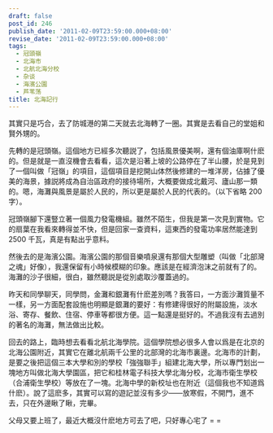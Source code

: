 ```yaml
---
draft: false
post_id: 246
publish_date: '2011-02-09T23:59:00.000+08:00'
revise_date: '2011-02-09T23:59:00.000+08:00'
tags:
  - 冠頭嶺
  - 北海市
  - 北航北海分校
  - 杂谈
  - 海濱公園
  - 芦苇荡
title: 北海記行
---
```


其實只是巧合，去了防城港的第二天就去北海轉了一圈。其實是去看自己的堂姐和賢外甥的。

先轉的是冠頭嶺。這個地方已經多次聽説了，包括風景優美啊，還有個油庫啊什麽的。但是就是一直沒機會去看看，這次是沿著上坡的公路停在了半山腰，於是見到了一個叫做「冠嶺」的項目，這個項目是挖開山体然後修建的一堆洋房，佔據了優美的海景，據説將成為自治區政府的接待場所，大概要做成北戴河、廬山那一類的。嗯，海灘與風景是屬於人民的，所以更是屬於人民的代表的。（以下省略 200 字）。

冠頭嶺腳下還豎立著一個風力發電機組。雖然不陌生，但我是第一次見到實物。它的扇葉在我看來轉得並不快，但是回家一查資料，這東西的發電功率居然能達到 2500 千瓦，真是有點出乎意料。

然後去的是海濱公園。海濱公園的那個音樂噴泉還有那個大型雕塑（叫做「北部灣之魂」好像），我還保留有小時候模糊的印象。應該是在經濟泡沫之前就有了的。海灘的沙子很細，很白，雖然聽説是從別處取沙覆蓋過的。

昨天和同學聊天，同學問，金灘和銀灘有什麽差別嗎？我答曰，一方面沙灘質量不一樣，另一方面配套設施也明顯是銀灘的要好：有修建得很好的附屬設施，淡水浴、寄存、餐飲、住宿、停車等都很方便。這一點還是挺好的。不過我沒有去過別的著名的海灘，無法做出比較。

回去的路上，臨時想去看看北航北海學院。這個學院想必很多人會以爲是在北京的北海公園附近，其實它在離北航兩千公里的北部灣的北海市裏邊。北海市的計劃，是要之後把這個三本大學和別的學校「強強聯手」組建北海大學，所以專門划出一塊地方叫做北海大學園區，把它和桂林電子科技大學北海分校，北海市衛生學校（合浦衛生學校）等放在了一塊。北海中學的新校址也在附近（這個我也不知道爲什麽）。說了這麽多，其實可以寫的遊記並沒有多少——放寒假，不開門，進不去，只在外邊瞅了瞅，完畢。

父母又要上班了，最近大概沒什麽地方可去了吧，只好專心宅了 = =
